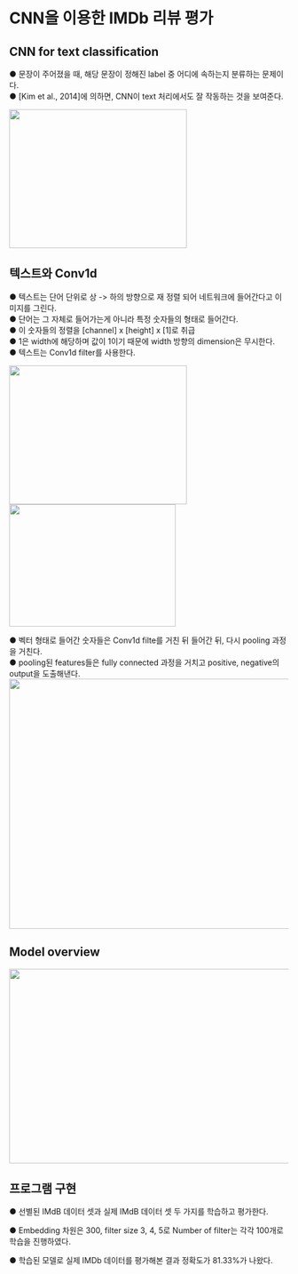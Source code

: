 # CNN을 이용한 IMDb 리뷰 평가
## CNN for text classification
● 문장이 주어졌을 때, 해당 문장이 정해진 label 중 어디에 속하는지 분류하는 문제이다.  
● [Kim et al., 2014]에 의하면, CNN이 text 처리에서도 잘 작동하는 것을 보여준다.  

 
<img src="https://user-images.githubusercontent.com/98728682/152473514-32f5dea4-94f5-4ef3-a8f4-82897525f4c0.png" width="320" height="250">

## 텍스트와 Conv1d
● 텍스트는 단어 단위로 상 -> 하의 방향으로 재 정렬 되어 네트워크에 들어간다고 이미지를 그린다.  
● 단어는 그 자체로 들어가는게 아니라 특정 숫자들의 형태로 들어간다.  
● 이 숫자들의 정렬을 [channel] x [height] x [1]로 취급  
● 1은 width에 해당하며 값이 1이기 때문에 width 방향의 dimension은 무시한다.  
● 텍스트는 Conv1d filter를 사용한다.

<img src="https://user-images.githubusercontent.com/98728682/152477169-f3fd931d-56d3-4c20-9cc0-3bce43e0e688.png" width="320" height="250"><img src="https://user-images.githubusercontent.com/98728682/152477142-625fd2f2-20c8-4dae-8ff6-852915f0aed1.png" width="300" height="220">  

● 벡터 형태로 들어간 숫자들은 Conv1d filte를 거친 뒤 들어간 뒤, 다시 pooling 과정을 거친다.  
● pooling된 features들은 fully connected 과정을 거치고 positive, negative의 output을 도출해낸다.  
<img src="https://user-images.githubusercontent.com/98728682/152665668-d080fd86-513b-49f5-a86d-ce360f44d8be.png" width="750" height="450">
## Model overview

<img src="https://user-images.githubusercontent.com/98728682/152665707-86c54d4b-49b3-4877-a4c7-be1f5501e366.png" width="620" height="350">

## 프로그램 구현

● 선별된 IMdB 데이터 셋과 실제 IMdB 데이터 셋 두 가지를 학습하고 평가한다.  

● Embedding 차원은 300, filter size 3, 4, 5로 Number of filter는 각각 100개로 학습을 진행하였다.  

● 학습된 모델로 실제 IMDb 데이터를 평가해본 결과 정확도가 81.33%가 나왔다.
